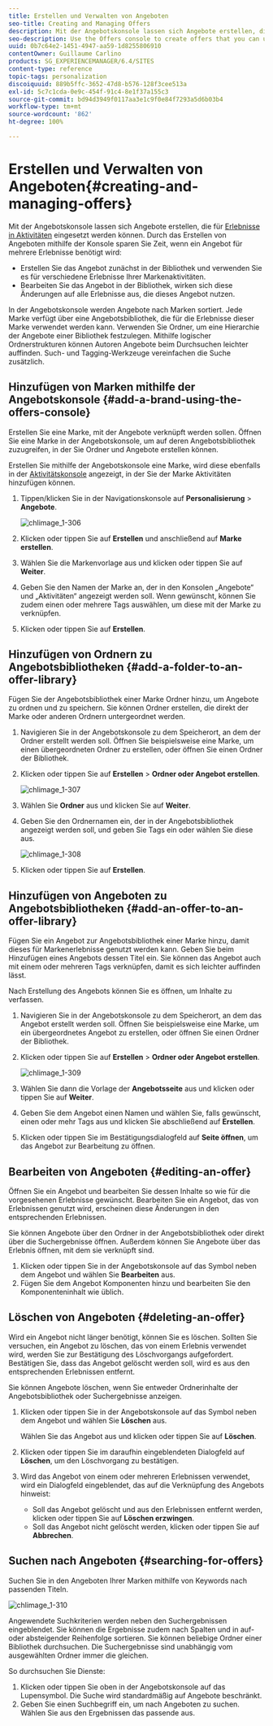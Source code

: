 ```yaml
---
title: Erstellen und Verwalten von Angeboten
seo-title: Creating and Managing Offers
description: Mit der Angebotskonsole lassen sich Angebote erstellen, die für Erlebnisse in Aktivitäten eingesetzt werden können.
seo-description: Use the Offers console to create offers that you can use in activity experiences
uuid: 0b7c64e2-1451-4947-aa59-1d8255806910
contentOwner: Guillaume Carlino
products: SG_EXPERIENCEMANAGER/6.4/SITES
content-type: reference
topic-tags: personalization
discoiquuid: 889b5ffc-3652-47d8-b576-128f3cee513a
exl-id: 5c7c1cda-0e9c-454f-91c4-8e1f37a155c3
source-git-commit: bd94d3949f0117aa3e1c9f0e84f7293a5d6b03b4
workflow-type: tm+mt
source-wordcount: '862'
ht-degree: 100%

---
```


# Erstellen und Verwalten von Angeboten{#creating-and-managing-offers}

Mit der Angebotskonsole lassen sich Angebote erstellen, die für [Erlebnisse in Aktivitäten](/help/sites-authoring/content-targeting-touch.md) eingesetzt werden können. Durch das Erstellen von Angeboten mithilfe der Konsole sparen Sie Zeit, wenn ein Angebot für mehrere Erlebnisse benötigt wird:

* Erstellen Sie das Angebot zunächst in der Bibliothek und verwenden Sie es für verschiedene Erlebnisse Ihrer Markenaktivitäten.
* Bearbeiten Sie das Angebot in der Bibliothek, wirken sich diese Änderungen auf alle Erlebnisse aus, die dieses Angebot nutzen.

In der Angebotskonsole werden Angebote nach Marken sortiert. Jede Marke verfügt über eine Angebotsbibliothek, die für die Erlebnisse dieser Marke verwendet werden kann. Verwenden Sie Ordner, um eine Hierarchie der Angebote einer Bibliothek festzulegen. Mithilfe logischer Ordnerstrukturen können Autoren Angebote beim Durchsuchen leichter auffinden. Such- und Tagging-Werkzeuge vereinfachen die Suche zusätzlich.

## Hinzufügen von Marken mithilfe der Angebotskonsole {#add-a-brand-using-the-offers-console}

Erstellen Sie eine Marke, mit der Angebote verknüpft werden sollen. Öffnen Sie eine Marke in der Angebotskonsole, um auf deren Angebotsbibliothek zuzugreifen, in der Sie Ordner und Angebote erstellen können.

Erstellen Sie mithilfe der Angebotskonsole eine Marke, wird diese ebenfalls in der [Aktivitätskonsole](/help/sites-authoring/activitylib.md) angezeigt, in der Sie der Marke Aktivitäten hinzufügen können.

1. Tippen/klicken Sie in der Navigationskonsole auf **Personalisierung** > **Angebote**.

   ![chlimage_1-306](assets/chlimage_1-306.png)

1. Klicken oder tippen Sie auf **Erstellen** und anschließend auf **Marke erstellen**.
1. Wählen Sie die Markenvorlage aus und klicken oder tippen Sie auf **Weiter**.
1. Geben Sie den Namen der Marke an, der in den Konsolen „Angebote“ und „Aktivitäten“ angezeigt werden soll. Wenn gewünscht, können Sie zudem einen oder mehrere Tags auswählen, um diese mit der Marke zu verknüpfen.
1. Klicken oder tippen Sie auf **Erstellen**.

## Hinzufügen von Ordnern zu Angebotsbibliotheken {#add-a-folder-to-an-offer-library}

Fügen Sie der Angebotsbibliothek einer Marke Ordner hinzu, um Angebote zu ordnen und zu speichern. Sie können Ordner erstellen, die direkt der Marke oder anderen Ordnern untergeordnet werden.

1. Navigieren Sie in der Angebotskonsole zu dem Speicherort, an dem der Ordner erstellt werden soll. Öffnen Sie beispielsweise eine Marke, um einen übergeordneten Ordner zu erstellen, oder öffnen Sie einen Ordner der Bibliothek.
1. Klicken oder tippen Sie auf **Erstellen** > **Ordner oder Angebot erstellen**.

   ![chlimage_1-307](assets/chlimage_1-307.png)

1. Wählen Sie **Ordner** aus und klicken Sie auf **Weiter**.
1. Geben Sie den Ordnernamen ein, der in der Angebotsbibliothek angezeigt werden soll, und geben Sie Tags ein oder wählen Sie diese aus.

   ![chlimage_1-308](assets/chlimage_1-308.png)

1. Klicken oder tippen Sie auf **Erstellen**.

## Hinzufügen von Angeboten zu Angebotsbibliotheken {#add-an-offer-to-an-offer-library}

Fügen Sie ein Angebot zur Angebotsbibliothek einer Marke hinzu, damit dieses für Markenerlebnisse genutzt werden kann. Geben Sie beim Hinzufügen eines Angebots dessen Titel ein. Sie können das Angebot auch mit einem oder mehreren Tags verknüpfen, damit es sich leichter auffinden lässt.

Nach Erstellung des Angebots können Sie es öffnen, um Inhalte zu verfassen.

1. Navigieren Sie in der Angebotskonsole zu dem Speicherort, an dem das Angebot erstellt werden soll. Öffnen Sie beispielsweise eine Marke, um ein übergeordnetes Angebot zu erstellen, oder öffnen Sie einen Ordner der Bibliothek.
1. Klicken oder tippen Sie auf **Erstellen** > **Ordner oder Angebot erstellen**.

   ![chlimage_1-309](assets/chlimage_1-309.png)

1. Wählen Sie dann die Vorlage der **Angebotsseite** aus und klicken oder tippen Sie auf **Weiter**.
1. Geben Sie dem Angebot einen Namen und wählen Sie, falls gewünscht, einen oder mehr Tags aus und klicken Sie abschließend auf **Erstellen**.
1. Klicken oder tippen Sie im Bestätigungsdialogfeld auf **Seite öffnen**, um das Angebot zur Bearbeitung zu öffnen.

## Bearbeiten von Angeboten {#editing-an-offer}

Öffnen Sie ein Angebot und bearbeiten Sie dessen Inhalte so wie für die vorgesehenen Erlebnisse gewünscht. Bearbeiten Sie ein Angebot, das von Erlebnissen genutzt wird, erscheinen diese Änderungen in den entsprechenden Erlebnissen.

Sie können Angebote über den Ordner in der Angebotsbibliothek oder direkt über die Suchergebnisse öffnen. Außerdem können Sie Angebote über das Erlebnis öffnen, mit dem sie verknüpft sind.

1. Klicken oder tippen Sie in der Angebotskonsole auf das Symbol neben dem Angebot und wählen Sie **Bearbeiten** aus.
1. Fügen Sie dem Angebot Komponenten hinzu und bearbeiten Sie den Komponenteninhalt wie üblich.

## Löschen von Angeboten {#deleting-an-offer}

Wird ein Angebot nicht länger benötigt, können Sie es löschen. Sollten Sie versuchen, ein Angebot zu löschen, das von einem Erlebnis verwendet wird, werden Sie zur Bestätigung des Löschvorgangs aufgefordert. Bestätigen Sie, dass das Angebot gelöscht werden soll, wird es aus den entsprechenden Erlebnissen entfernt.

Sie können Angebote löschen, wenn Sie entweder Ordnerinhalte der Angebotsbibliothek oder Suchergebnisse anzeigen.

1. Klicken oder tippen Sie in der Angebotskonsole auf das Symbol neben dem Angebot und wählen Sie **Löschen** aus.

   Wählen Sie das Angebot aus und klicken oder tippen Sie auf **Löschen**.

1. Klicken oder tippen Sie im daraufhin eingeblendeten Dialogfeld auf **Löschen**, um den Löschvorgang zu bestätigen.
1. Wird das Angebot von einem oder mehreren Erlebnissen verwendet, wird ein Dialogfeld eingeblendet, das auf die Verknüpfung des Angebots hinweist:

   * Soll das Angebot gelöscht und aus den Erlebnissen entfernt werden, klicken oder tippen Sie auf **Löschen erzwingen**.
   * Soll das Angebot nicht gelöscht werden, klicken oder tippen Sie auf **Abbrechen**.

## Suchen nach Angeboten {#searching-for-offers}

Suchen Sie in den Angeboten Ihrer Marken mithilfe von Keywords nach passenden Titeln.

![chlimage_1-310](assets/chlimage_1-310.png)

Angewendete Suchkriterien werden neben den Suchergebnissen eingeblendet. Sie können die Ergebnisse zudem nach Spalten und in auf- oder absteigender Reihenfolge sortieren. Sie können beliebige Ordner einer Bibliothek durchsuchen. Die Suchergebnisse sind unabhängig vom ausgewählten Ordner immer die gleichen.

So durchsuchen Sie Dienste:

1. Klicken oder tippen Sie oben in der Angebotskonsole auf das Lupensymbol. Die Suche wird standardmäßig auf Angebote beschränkt.
1. Geben Sie einen Suchbegriff ein, um nach Angeboten zu suchen. Wählen Sie aus den Ergebnissen das passende aus.
